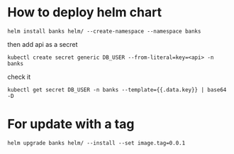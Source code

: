 # How to deploy helm chart

`helm install banks helm/ --create-namespace --namespace banks `

then add api as a secret

`kubectl create secret generic DB_USER --from-literal=key=<api> -n banks`

check it 

`kubectl get secret DB_USER -n banks --template={{.data.key}} | base64 -D `

# For update with a tag

`helm upgrade banks helm/ --install --set image.tag=0.0.1`
